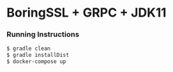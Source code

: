 # BoringSSL + GRPC + JDK11

### Running Instructions

```sh
$ gradle clean
$ gradle installDist
$ docker-compose up
```
